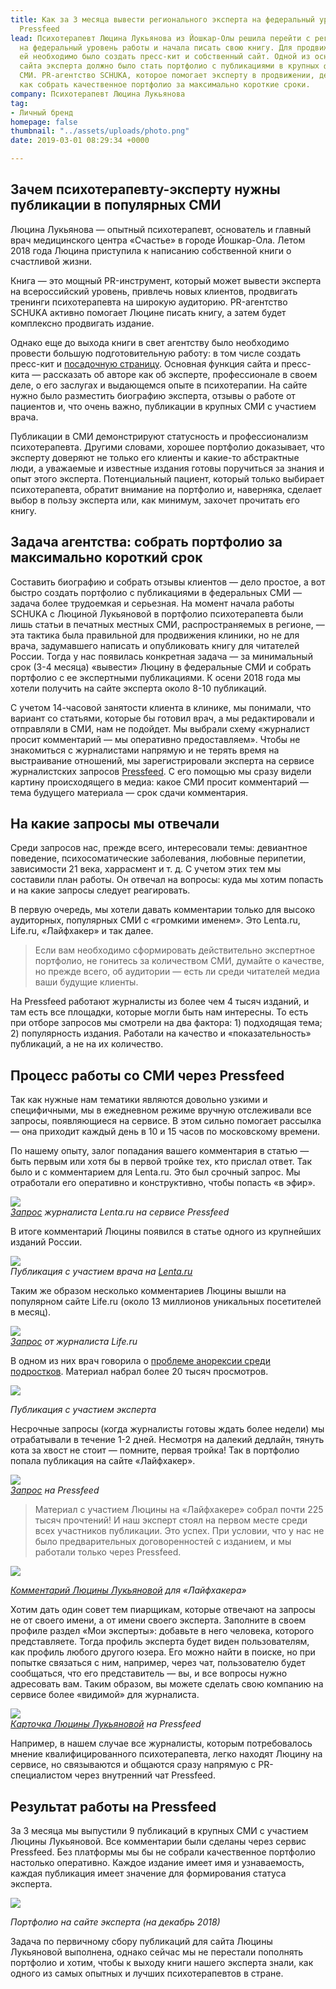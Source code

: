 ```yaml
---
title: Как за 3 месяца вывести регионального эксперта на федеральный уровень с помощью
  Pressfeed
lead: Психотерапевт Люцина Лукьянова из Йошкар-Олы решила перейти с регионального
  на федеральный уровень работы и начала писать свою книгу. Для продвижения книги
  ей необходимо было создать пресс-кит и собственный сайт. Одной из основных составляющих
  сайта эксперта должно было стать портфолио с публикациями в крупных федеральных
  СМИ. PR-агентство SCHUKA, которое помогает эксперту в продвижении, делится опытом,
  как собрать качественное портфолио за максимально короткие сроки.
company: Психотерапевт Люцина Лукьянова
tag:
- Личный бренд
homepage: false
thumbnail: "../assets/uploads/photo.png"
date: 2019-03-01 08:29:34 +0000

---
```

## Зачем психотерапевту-эксперту нужны публикации в популярных СМИ

Люцина Лукьянова — опытный психотерапевт, основатель и главный врач медицинского центра «Счастье» в городе Йошкар-Ола. Летом 2018 года Люцина приступила к написанию собственной книги о счастливой жизни.

Книга — это мощный PR-инструмент, который может вывести эксперта на всероссийский уровень, привлечь новых клиентов, продвигать тренинги психотерапевта на широкую аудиторию. PR-агентство SCHUKA активно помогает Люцине писать книгу, а затем будет комплексно продвигать издание.

Однако еще до выхода книги в свет агентству было необходимо провести большую подготовительную работу: в том числе создать пресс-кит и [посадочную страницу](http://doclukianova.ru/). Основная функция сайта и пресс-кита — рассказать об авторе как об эксперте, профессионале в своем деле, о его заслугах и выдающемся опыте в психотерапии. На сайте нужно было разместить биографию эксперта, отзывы о работе от пациентов и, что очень важно, публикации в крупных СМИ с участием врача.

Публикации в СМИ демонстрируют статусность и профессионализм психотерапевта. Другими словами, хорошее портфолио доказывает, что эксперту доверяют не только его клиенты и какие-то абстрактные люди, а уважаемые и известные издания готовы поручиться за знания и опыт этого эксперта. Потенциальный пациент, который только выбирает психотерапевта, обратит внимание на портфолио и, наверняка, сделает выбор в пользу эксперта или, как минимум, захочет прочитать его книгу.

## Задача агентства: собрать портфолио за максимально короткий срок

Составить биографию и собрать отзывы клиентов — дело простое, а вот быстро создать портфолио с публикациями в федеральных СМИ — задача более трудоемкая и серьезная. На момент начала работы SCHUKA с Люциной Лукьяновой в портфолио психотерапевта были лишь статьи в печатных местных СМИ, распространяемых в регионе, — эта тактика была правильной для продвижения клиники, но не для врача, задумавшего написать и опубликовать книгу для читателей России. Тогда у нас появилась конкретная задача — за минимальный срок (3-4 месяца) «вывести» Люцину в федеральные СМИ и собрать портфолио с ее экспертными публикациями. К осени 2018 года мы хотели получить на сайте эксперта около 8-10 публикаций.

С учетом 14-часовой занятости клиента в клинике, мы понимали, что вариант со статьями, которые бы готовил врач, а мы редактировали и отправляли в СМИ, нам не подойдет. Мы выбрали схему «журналист просит комментарий — мы оперативно предоставляем». Чтобы не знакомиться с журналистами напрямую и не терять время на выстраивание отношений, мы зарегистрировали эксперта на сервисе журналистских запросов [Pressfeed](https://pressfeed.ru/). С его помощью мы сразу видели картину происходящего в медиа: какое СМИ просит комментарий — тема будущего материала — срок сдачи комментария.

## На какие запросы мы отвечали

Среди запросов нас, прежде всего, интересовали темы: девиантное поведение, психосоматические заболевания, любовные перипетии, зависимости 21 века, харрасмент и т. д. С учетом этих тем мы составили план работы. Он отвечал на вопросы: куда мы хотим попасть и на какие запросы следует реагировать.

В первую очередь, мы хотели давать комментарии только для высоко аудиторных, популярных СМИ с «громкими именем». Это Lenta.ru, Life.ru, «Лайфхакер» и так далее.

> Если вам необходимо сформировать действительно экспертное портфолио, не гонитесь за количеством СМИ, думайте о качестве, но прежде всего, об аудитории — есть ли среди читателей медиа ваши будущие клиенты.

На Pressfeed работают журналисты из более чем 4 тысяч изданий, и там есть все площадки, которые могли быть нам интересны. То есть при отборе запросов мы смотрели на два фактора: 1) подходящая тема; 2) популярность издания. Работали на качество и «показательность» публикаций, а не на их количество.

## Процесс работы со СМИ через Pressfeed

Так как нужные нам тематики являются довольно узкими и специфичными, мы в ежедневном режиме вручную отслеживали все запросы, появляющиеся на сервисе. В этом сильно помогает рассылка — она приходит каждый день в 10 и 15 часов по московскому времени.

По нашему опыту, залог попадания вашего комментария в статью — быть первым или хотя бы в первой тройке тех, кто прислал ответ. Так было и с комментарием для Lenta.ru. Это был срочный запрос. Мы отработали его оперативно и конструктивно, чтобы попасть «в эфир».

![](../assets/uploads/image6.jpg)  
[_Запрос_](https://pressfeed.ru/query/46444) _журналиста Lenta.ru на сервисе Pressfeed_

В итоге комментарий Люцины появился в статье одного из крупнейших изданий России.

![](../assets/uploads/image7-5.png)  
_Публикация с участием врача на_ [_Lenta.ru_](http://dom.lenta.ru/articles/2018/08/15/metrazh/)

Таким же образом несколько комментариев Люцины вышли на популярном сайте Life.ru (около 13 миллионов уникальных посетителей в месяц).

![](../assets/uploads/image4.jpg)  
[_Запрос_](https://pressfeed.ru/query/43290) _от журналиста Life.ru_

В одном из них врач говорила о [проблеме анорексии среди подростков](https://life.ru/t/%D0%B7%D0%B4%D0%BE%D1%80%D0%BE%D0%B2%D1%8C%D0%B5/1116587/kontslaghier_po_sobstviennomu_zhielaniiu_kak_anorieksiia_ubivaiet_podrostkov). Материал набрал более 20 тысяч просмотров.

![](../assets/uploads/image2.jpg)

_Публикация с участием эксперта_

Несрочные запросы (когда журналисты готовы ждать более недели) мы отрабатывали в течение 1-2 дней. Несмотря на далекий дедлайн, тянуть кота за хвост не стоит — помните, первая тройка! Так в портфолио попала публикация на сайте «Лайфхакер».

![](../assets/uploads/image5.jpg)  
[_Запрос_](https://pressfeed.ru/query/47412) _на Pressfeed_

> Материал с участием Люцины на «Лайфхакере» собрал почти 225 тысяч прочтений! И наш эксперт стоял на первом месте среди всех участников публикации. Это успех. При условии, что у нас не было предварительных договоренностей с изданием, и мы работали только через Pressfeed.

![](../assets/uploads/image1.jpg)

[_Комментарий Люцины Лукьяновой_](https://lifehacker.ru/psixicheskoe-rasstrojstvo/) _для «Лайфхакера»_

Хотим дать один совет тем пиарщикам, которые отвечают на запросы не от своего имени, а от имени своего эксперта. Заполните в своем профиле раздел «Мои эксперты»: добавьте в него человека, которого представляете. Тогда профиль эксперта будет виден пользователям, как профиль любого другого юзера. Его можно найти в поиске, но при попытке связаться с ним, например, через чат, пользователю будет сообщаться, что его представитель — вы, и все вопросы нужно адресовать вам. Таким образом, вы можете сделать свою компанию на сервисе более «видимой» для журналиста.

![](../assets/uploads/image8.jpg)  
[_Карточка Люцины Лукьяновой_](https://pressfeed.ru/people/34399) _на Pressfeed_

Например, в нашем случае все журналисты, которым потребовалось мнение квалифицированного психотерапевта, легко находят Люцину на сервисе, но связываются и общаются сразу напрямую с PR-специалистом через внутренний чат Pressfeed.

## Результат работы на Pressfeed

За 3 месяца мы выпустили 9 публикаций в крупных СМИ с участием Люцины Лукьяновой. Все комментарии были сделаны через сервис Pressfeed. Без платформы мы бы не собрали качественное портфолио настолько оперативно. Каждое издание имеет имя и узнаваемость, каждая публикация имеет значение для формирования статуса эксперта.

![](../assets/uploads/image3.jpg)

_Портфолио на сайте эксперта (на декабрь 2018)_

Задача по первичному сбору публикаций для сайта Люцины Лукьяновой выполнена, однако сейчас мы не перестали пополнять портфолио и хотим, чтобы к выходу книги нашего эксперта знали, как одного из самых опытных и лучших психотерапевтов в стране.